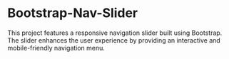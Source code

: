 # Bootstrap-Nav-Slider
This project features a responsive navigation slider built using Bootstrap. The slider enhances the user experience by providing an interactive and mobile-friendly navigation menu.
